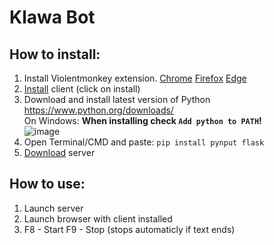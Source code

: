 # Klawa Bot

## How to install:
1. Install Violentmonkey extension.
   [Chrome](https://chrome.google.com/webstore/detail/violentmonkey/jinjaccalgkegednnccohejagnlnfdag)
   [Firefox](https://addons.mozilla.org/pl/firefox/addon/violentmonkey/)
   [Edge](https://microsoftedge.microsoft.com/addons/detail/violentmonkey/eeagobfjdenkkddmbclomhiblgggliao)
2. [Install](https://github.com/kostek001/klawa-bot/raw/main/KlawaClient.user.js) client (click on install)
3. Download and install latest version of Python
   https://www.python.org/downloads/  
   On Windows: **When installing check `Add python to PATH`!**  
   ![image](https://github.com/kostek001/klawa-bot/assets/69671514/cb0be3ad-c540-42e7-ac54-1d27b4b3d6b3)
4. Open Terminal/CMD and paste:
   `pip install pynput flask`
5. [Download](https://github.com/kostek001/klawa-bot/raw/main/KlawaServer.py) server

## How to use:
1. Launch server
2. Launch browser with client installed
3. F8 - Start
   F9 - Stop (stops automaticly if text ends)
